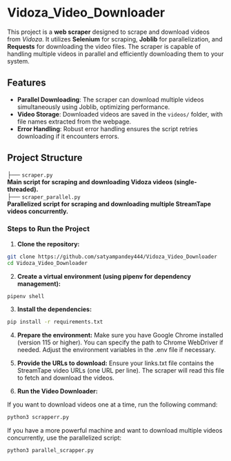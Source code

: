 # Vidoza_Video_Downloader

This project is a **web scraper** designed to scrape and download videos from *Vidoza*. It utilizes **Selenium** for scraping, **Joblib** for parallelization, and **Requests** for downloading the video files. The scraper is capable of handling multiple videos in parallel and efficiently downloading them to your system.


## Features

- **Parallel Downloading**: The scraper can download multiple videos simultaneously using Joblib, optimizing performance.
- **Video Storage**: Downloaded videos are saved in the `videos/` folder, with file names extracted from the webpage.
- **Error Handling**: Robust error handling ensures the script retries downloading if it encounters errors.

## Project Structure

├── `scraper.py` \
   **Main script for scraping and downloading Vidoza videos (single-threaded).**\
├── `scraper_parallel.py` \
   **Parallelized script for scraping and downloading multiple StreamTape videos concurrently.**

### Steps to Run the Project

1. **Clone the repository:**

```bash
git clone https://github.com/satyampandey444/Vidoza_Video_Downloader
cd Vidoza_Video_Downloader
```

2. **Create a virtual environment (using pipenv for dependency management):**

```bash
pipenv shell
```

3. **Install the dependencies:**

```bash
pip install -r requirements.txt

```


4. **Prepare the environment:**
Make sure you have Google Chrome installed (version 115 or higher). You can specify the path to Chrome WebDriver if needed. Adjust the environment variables in the .env file if necessary.

5. **Provide the URLs to download:**
Ensure your links.txt file contains the StreamTape video URLs (one URL per line). The scraper will read this file to fetch and download the videos.


6. **Run the Video Downloader:**

If you want to download videos one at a time, run the following command:

```bash
python3 scrapperr.py
```

If you have a more powerful machine and want to download multiple videos concurrently, use the parallelized script:

```bash
python3 parallel_scrapper.py
```




